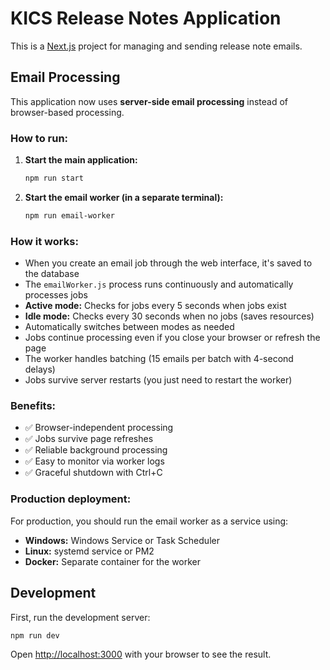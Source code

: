 # KICS Release Notes Application

This is a [Next.js](https://nextjs.org) project for managing and sending release note emails.

## Email Processing

This application now uses **server-side email processing** instead of browser-based processing.

### How to run:

1. **Start the main application:**
   ```bash
   npm run start
   ```

2. **Start the email worker (in a separate terminal):**
   ```bash
   npm run email-worker
   ```

### How it works:

- When you create an email job through the web interface, it's saved to the database
- The `emailWorker.js` process runs continuously and automatically processes jobs
- **Active mode:** Checks for jobs every 5 seconds when jobs exist
- **Idle mode:** Checks every 30 seconds when no jobs (saves resources)
- Automatically switches between modes as needed
- Jobs continue processing even if you close your browser or refresh the page
- The worker handles batching (15 emails per batch with 4-second delays)
- Jobs survive server restarts (you just need to restart the worker)

### Benefits:

- ✅ Browser-independent processing
- ✅ Jobs survive page refreshes
- ✅ Reliable background processing  
- ✅ Easy to monitor via worker logs
- ✅ Graceful shutdown with Ctrl+C

### Production deployment:

For production, you should run the email worker as a service using:
- **Windows:** Windows Service or Task Scheduler
- **Linux:** systemd service or PM2
- **Docker:** Separate container for the worker

## Development

First, run the development server:

```bash
npm run dev
```

Open [http://localhost:3000](http://localhost:3000) with your browser to see the result.
